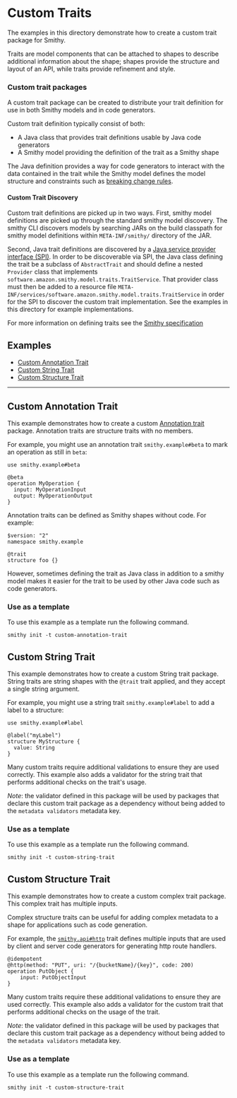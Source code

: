 # Custom Traits
The examples in this directory demonstrate how to create a custom trait package for Smithy. 

Traits are model components that can be attached to shapes to describe additional information about the shape; 
shapes provide the structure and layout of an API, while traits provide refinement and style.


### Custom trait packages
A custom trait package can be created to distribute your trait definition for use in both Smithy models and in code generators.

Custom trait definition typically consist of both: 
- A Java class that provides trait definitions usable by Java code generators 
- A Smithy model providing the definition of the trait as a Smithy shape

The Java definition provides a way for code generators to interact with the data contained in the trait while the 
Smithy model defines the model structure and constraints such as [breaking change rules](https://smithy.io/2.0/spec/model.html#breaking-change-rules).

#### Custom Trait Discovery
Custom trait definitions are picked up in two ways. First, smithy model definitions are picked up through the standard 
smithy model discovery. The smithy CLI discovers models by searching JARs on the build classpath for smithy model definitions 
within `META-INF/smithy/` directory of the JAR.

Second, Java trait definitions are discovered by a [Java service provider interface (SPI)](https://docs.oracle.com/javase/tutorial/sound/SPI-intro.html). 
In order to be discoverable via SPI, the Java class defining the trait be a subclass of `AbstractTrait` and should define
a nested `Provider` class that implements `software.amazon.smithy.model.traits.TraitService`. That provider class must 
then be added to a resource file `META-INF/services/software.amazon.smithy.model.traits.TraitService` in order for the SPI to 
discover the custom trait implementation. See the examples in this directory for example implementations.


For more information on defining traits see the [Smithy specification](https://smithy.io/2.0/spec/model.html#defining-traits)


## Examples
- [Custom Annotation Trait](#custom-annotation-trait)
- [Custom String Trait](#custom-string-trait)
- [Custom Structure Trait](#custom-structure-trait)

--- 
## Custom Annotation Trait
This example demonstrates how to create a custom [Annotation trait](https://smithy.io/2.0/spec/model.html?highlight=annotation#annotation-traits)
package. Annotation traits are structure traits with no members.

For example, you might use an annotation trait `smithy.example#beta` to mark an operation as still in `beta`:
```
use smithy.example#beta 

@beta
operation MyOperation {
  input: MyOperationInput
  output: MyOperationOutput
}

```

Annotation traits can be defined as Smithy shapes without code. For example:
```
$version: "2"
namespace smithy.example

@trait
structure foo {}
```

However, sometimes defining the trait as Java class in addition to a smithy model makes it easier for the trait to be used by
other Java code such as code generators.

### Use as a template
To use this example as a template run the following command.

```
smithy init -t custom-annotation-trait
```

## Custom String Trait
This example demonstrates how to create a custom String trait package. String traits are string shapes with the `@trait`
trait applied, and they accept a single string argument.

For example, you might use a string trait `smithy.example#label` to add a label to a structure:
```
use smithy.example#label

@label("myLabel")
structure MyStructure {
  value: String
}
```
Many custom traits require additional validations to ensure they are used correctly. This example also adds a validator 
for the string trait that performs additional checks on the trait's usage.

*Note*: the validator defined in this package will be used by packages that declare this custom trait package as a
dependency without being added to the `metadata validators` metadata key.

### Use as a template
To use this example as a template run the following command.

```
smithy init -t custom-string-trait
```

## Custom Structure Trait
This example demonstrates how to create a custom complex trait package. This complex trait has multiple inputs.

Complex structure traits can be useful for adding complex metadata to a shape for applications
such as code generation.

For example, the [`smithy.api#http`](https://smithy.io/2.0/spec/http-bindings.html#smithy-api-http-trait) trait defines multiple
inputs that are used by client and server code generators for generating http route handlers.

```smithy
@idempotent
@http(method: "PUT", uri: "/{bucketName}/{key}", code: 200)
operation PutObject {
    input: PutObjectInput
}
```
Many custom traits require these additional validations to ensure they are used correctly. This example also adds a validator 
for the custom trait that performs additional checks on the usage of the trait. 

*Note*: the validator defined in this package will be used by packages that declare this custom trait package as a 
dependency without being added to the `metadata validators` metadata key.

### Use as a template
To use this example as a template run the following command.

```
smithy init -t custom-structure-trait
```
